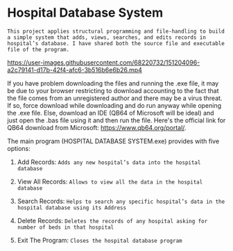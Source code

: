 # Hospital Database System
` This project applies structural programming and file-handling to build a simple system that adds, views, searches, and edits records in hospital’s database. I have shared both the source file and executable file of the program. `

https://user-images.githubusercontent.com/68220732/151204096-a2c79141-d17b-42f4-afc6-3b516b6e6b26.mp4

If you have problem downloading the files and running the .exe file, it may be due to your browser restricting to download accounting to the fact that the file comes from an unregistered author and there may be a virus threat. If so, force download while downloading and do run anyway while opening the .exe file. Else, download an IDE (QB64 of Microsoft will be ideal) and just open the .bas file using it and then run the file. Here's the official link for QB64 download from Microsoft: https://www.qb64.org/portal/.

The main program (HOSPITAL DATABASE SYSTEM.exe) provides with five options:

1.	Add Records: `Adds any new hospital’s data into the hospital database`

2.	View All Records: `Allows to view all the data in the hospital database`

3.	Search Records: `Helps to search any specific hospital’s data in the hospital database using its Address`

4.	Delete Records: `Deletes the records of any hospital asking for number of beds in that hospital`

5.	Exit The Program: `Closes the hospital database program`

